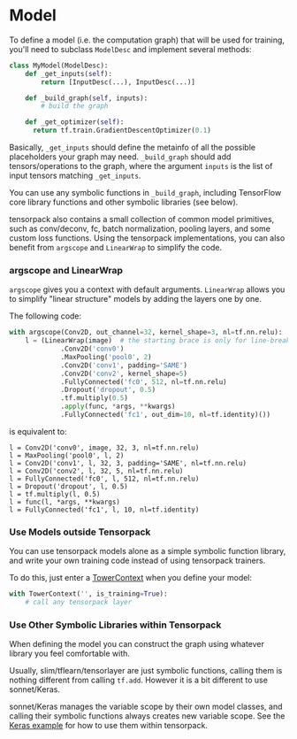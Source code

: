 
# Model

To define a model (i.e. the computation graph) that will be used for training,
you'll need to subclass `ModelDesc` and implement several methods:

```python
class MyModel(ModelDesc):
	def _get_inputs(self):
		return [InputDesc(...), InputDesc(...)]

	def _build_graph(self, inputs):
		# build the graph

	def _get_optimizer(self):
	  return tf.train.GradientDescentOptimizer(0.1)
```

Basically, `_get_inputs` should define the metainfo of all the possible placeholders your graph may need.
`_build_graph` should add tensors/operations to the graph, where
the argument `inputs` is the list of input tensors matching `_get_inputs`.

You can use any symbolic functions in `_build_graph`, including TensorFlow core library
functions and other symbolic libraries (see below).

tensorpack also contains a small collection of common model primitives,
such as conv/deconv, fc, batch normalization, pooling layers, and some custom loss functions.
Using the tensorpack implementations, you can also benefit from `argscope` and `LinearWrap` to
simplify the code.

### argscope and LinearWrap
`argscope` gives you a context with default arguments.
`LinearWrap` allows you to simplify "linear structure" models by
adding the layers one by one.

The following code:
```python
with argscope(Conv2D, out_channel=32, kernel_shape=3, nl=tf.nn.relu):
	l = (LinearWrap(image)  # the starting brace is only for line-breaking
			 .Conv2D('conv0')
			 .MaxPooling('pool0', 2)
			 .Conv2D('conv1', padding='SAME')
			 .Conv2D('conv2', kernel_shape=5)
			 .FullyConnected('fc0', 512, nl=tf.nn.relu)
			 .Dropout('dropout', 0.5)
			 .tf.multiply(0.5)
			 .apply(func, *args, **kwargs)
			 .FullyConnected('fc1', out_dim=10, nl=tf.identity)())
```
is equivalent to:
```
l = Conv2D('conv0', image, 32, 3, nl=tf.nn.relu)
l = MaxPooling('pool0', l, 2)
l = Conv2D('conv1', l, 32, 3, padding='SAME', nl=tf.nn.relu)
l = Conv2D('conv2', l, 32, 5, nl=tf.nn.relu)
l = FullyConnected('fc0', l, 512, nl=tf.nn.relu)
l = Dropout('dropout', l, 0.5)
l = tf.multiply(l, 0.5)
l = func(l, *args, **kwargs)
l = FullyConnected('fc1', l, 10, nl=tf.identity)
```

### Use Models outside Tensorpack

You can use tensorpack models alone as a simple symbolic function library, and write your own
training code instead of using tensorpack trainers.

To do this, just enter a [TowerContext](http://tensorpack.readthedocs.io/en/latest/modules/tfutils.html#tensorpack.tfutils.TowerContext)
when you define your model:
```python
with TowerContext('', is_training=True):
	# call any tensorpack layer
```

### Use Other Symbolic Libraries within Tensorpack

When defining the model you can construct the graph using whatever library you feel comfortable with.

Usually, slim/tflearn/tensorlayer are just symbolic functions, calling them is nothing different
from calling `tf.add`. However it is a bit different to use sonnet/Keras.

sonnet/Keras manages the variable scope by their own model classes, and calling their symbolic functions
always creates new variable scope. See the [Keras example](../examples/mnist-keras.py) for how to
use them within tensorpack.
